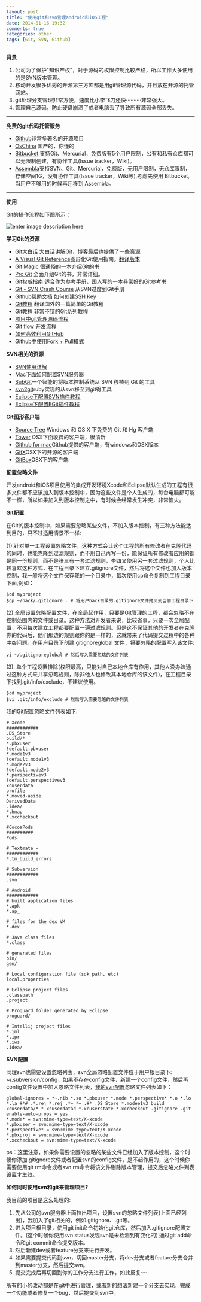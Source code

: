 ```yaml
---
layout: post
title: "使用git和svn管理android和iOS工程"
date: 2014-01-16 19:32
comments: true
categories: other
tags: [Git, SVN, Github]
---
```


**背景**

 1. 公司为了保护"知识产权"，对于源码的权限控制比较严格，所以工作大多使用的是SVN版本管理。
 2. 移动开发很多优秀的开源第三方库都是用git管理源代码，并且放在开源的托管网站。
 3. git处理分支管理非常方便，速度比小李飞刀还快··········非常强大。
 4. 管理自己源码，防止硬盘崩溃了或者电脑丢了导致所有源码全部丢失。

---

**免费的git代码托管服务**

 - [Github][1]非常多著名的开源项目
 - [OsChina][2] 国产的，你懂的
 - [Bitbucket][3] 支持Git、Mercurial，免费版有5个用户限制，公有和私有仓库都可以无限制创建，有协作工具(Issue tracker，Wiki)。
 - [Assembla][4]支持SVN、Git、Mercurial，免费版，无用户限制，无仓库限制，存储空间1G，没有协作工具(Issue tracker，Wiki等),考虑先使用 Bitbucket, 当用户不够用的时候再迁移到 Assembla。

---

**使用**

Git的操作流程如下图所示：

![enter image description here][5]

**学习Git的资源**

 - [Git大白话][6] 大白话讲解Git，博客最后也提供了一些资源
 - [A Visual Git Reference][7]图形化Git使用指南。[翻译版本][8]
 - [Git Magic][9] 很通俗的一本介绍Git的书 
 - [Pro Git][10]  全面介绍Git的书，非常详细。 
 - [Git权威指南][11] 适合作为参考手册，[国人][12]写的一本非常好的Git参考书
 - [Git - SVN Crash Course][13] 从SVN过度到Git手册
 - [Github帮助文档][14] 如何创建SSH Key
 - [Git教程][15] 翻译国外的一篇简单的Git教程
 - [Git教程][33] 非常不错的Git系列教程
 - [项目中git管理源码流程][16]
 - [Git flow 开发流程][17]
 - [如何高效利用GitHub][18]
 - [Github中使用Fork + Pull模式][19]


**SVN相关的资源**

 - [SVN使用详解][20]
 - [Mac下面如何配置SVN服务器][21]
 - [SubGit][22]一个智能的将版本控制系统从 SVN 移植到 Git 的工具
 - [svn2git][23]ruby实现的从svn移至到git得工具
 - [Eclipse下配置SVN插件教程][24]
 - [Eclipse下配置EGit插件教程][25]
 


**Git图形客户端**

 - [Source Tree][26] Windows 和 OS X 下免费的 Git 和 Hg 客户端
 - [Tower][27] OSX下面收费的客户端，很清新
 - [Github for mac][28]Github提供的客户端，有windows和OSX版本
 - [GitX][29]OSX下的开源的客户端
 - [GitBox][30]OSX下的客户端

**配置忽略文件**

开发android和iOS项目使用的集成开发环境Xcode和Eclipse默认生成的工程有很多文件都不应该加入到版本控制中，因为这些文件是个人生成的，每台电脑都可能不一样，所以如果加入到版本控制之中，有时候会经常发生冲突，非常恼火。

**Git配置**

在Git的版本控制中，如果需要忽略某些文件，不加入版本控制，有三种方法能达到目的，只不过适用情景不一样:

(1).针对单一工程设置忽略文件，这种方式会让这个工程的所有修改者在克隆代码的同时，也能克隆到过滤规则，而不用自己再写一份，能保证所有修改者应用的都是同一份规则，而不是张三有一套过滤规则，李四又使用另一套过滤规则，个人比较喜欢这种方式，在工程目录下建立.gitignore文件，然后将这个文件也加入版本控制，我一般将这个文件保存我的一个目录中，每次使用cp命令复制到工程目录下面,例如：

    $cd myproject
    $cp ~/back/.gitignore . # 将用户back目录的.gitignore文件拷贝到当前工程目录下

(2).全局设置忽略配置文件，在全局起作用，只要是Git管理的工程，都会忽略不在控制范围内的文件或目录。这种方法对开发者来说，比较省事，只要一次全局配置，不用每次建立工程都要配置一遍过滤规则。但是这不保证其他的开发者在克隆你的代码后，他们那边的规则跟你的是一样的，这就带来了代码提交过程中的各种冲突问题。在用户目录下创建.gitignoreglobal 文件，将要忽略的配置写入该文件:

    vi ~/.gitignoreglobal # 然后写入需要忽略的文件列表


(3). 单个工程设置排除(权限最高，只能对自己本地仓库有作用，其他人没办法通过这种方式来共享忽略规则，除非他人也修改其本地仓库的该文件)，在工程目录下找到.git/info/exclude，不建议使用。

    $cd myproject
    $vi .git/info/exclude # 然后写入需要忽略的文件列表

[我的Git配置][31]忽略文件列表如下:

    # Xcode 
    ############
    .DS_Store
    build/*
    *.pbxuser
    !default.pbxuser
    *.mode1v3
    !default.mode1v3
    *.mode2v3
    !default.mode2v3
    *.perspectivev3
    !default.perspectivev3
    xcuserdata
    profile
    *.moved-aside
    DerivedData
    .idea/
    *.hmap
    *.xccheckout
    
    #CocoaPods
    ##########
    Pods
    
    # Textmate -
    ############
    *.tm_build_errors
    
    # Subversion
    ############
    .svn
    
    # Android
    ############
    # built application files
    *.apk
    *.ap_
    
    # files for the dex VM
    *.dex
    
    # Java class files
    *.class
    
    # generated files
    bin/
    gen/
    
    # Local configuration file (sdk path, etc)
    local.properties
    
    # Eclipse project files
    .classpath
    .project
    
    # Proguard folder generated by Eclipse
    proguard/
    
    # Intellij project files
    *.iml
    *.ipr
    *.iws
    .idea/

**SVN配置**

同理svn也需要设置忽略列表，svn全局忽略配置文件位于用户根目录下:  ~/.subversion/config，如果不存在config文件，新建一个config文件，然后再config文件设置中加入忽略文件列表，[我的svn配置][32]忽略文件列表如下：

    global-ignores = *~.nib *.so *.pbxuser *.mode *.perspective* *.o *.lo *.la #*# .*.rej *.rej .*~ *~ .#* .DS_Store *.modee1v3 build xcuserdata/* *.xcuserdatad *.xcuserstate *.xccheckout .gitignore .git
    enable-auto-props = yes
    *.mode* = svn:mime-type=text/X-xcode
    *.pbxuser = svn:mime-type=text/X-xcode
    *.perspective* = svn:mime-type=text/X-xcode
    *.pbxproj = svn:mime-type=text/X-xcode
    *.xccheckout = svn:mime-type=text/X-xcode

ps：这里注意，如果你需要设置的忽略的某些文件已经加入了版本控制，这个时候你添加.gitignore文件或者配置svn的config文件，是不起作用的，这个时候你需要使用git rm命令或者svn rm命令将该文件剔除版本管理，提交后忽略文件列表设置才生效。

**如何同时使用svn和git来管理项目?**

我目前的项目是这么处理的:

 1. 先从公司的svn服务器上面拉出项目，设置svn的忽略文件列表(上面已经列出)，我加入了git相关的，例如.gitignore、.git等。
 2. 进入项目根目录，使用git init命令初始化git仓库，然后加入.gitignore配置文件。(这个时候你使用svn
    status发现svn是未检测到有变化的) 通过git add命令和git commit命令提交版本。
 3. 然后新建dev或者feature分支来进行开发。
 4. 如果需要提交代码到svn，切回master分支，将dev分支或者feature分支合并到master分支，然后提交svn。
 5. 提交完成后再切回到你的工作分支进行工作，如此反复····

所有的小的改动都是在git中进行管理，或者新的想法新建一个分支去实现，完成一个功能或者修复一个bug，然后提交到svn中。


  [1]: https://github.com/
  [2]: http://git.oschina.net/
  [3]: https://bitbucket.org/
  [4]: http://www.assembla.com/
  [5]: http://i.stack.imgur.com/MgaV9.png
  [6]: http://rogerdudler.github.io/git-guide/index.zh.html
  [7]: http://marklodato.github.io/visual-git-guide/index-en.html
  [8]: http://marklodato.github.io/visual-git-guide/index-zh-cn.html
  [9]: http://www-cs-students.stanford.edu/~blynn/gitmagic/intl/zh_cn/
  [10]: http://git-scm.com/book/zh
  [11]: http://www.worldhello.net/
  [12]: http://www.worldhello.net/
  [13]: http://git.or.cz/course/svn.html
  [14]: https://help.github.com/articles/generating-ssh-keys
  [15]: http://www.cnblogs.com/zhangjing230/archive/2012/05/09/2489745.html
  [16]: http://danielxu.github.io/blog/2013/02/18/git-simple-workflow/
  [17]: http://ihower.tw/blog/archives/5140
  [18]: http://www.yangzhiping.com/tech/github.html
  [19]: http://www.worldhello.net/gotgithub/04-work-with-others/010-fork-and-pull.html
  [20]: http://www.cocoachina.com/bbs/read.php?tid=112069
  [21]: http://www.cnblogs.com/onlyfu/archive/2012/05/08/2489814.html
  [22]: http://subgit.com/documentation/index.html
  [23]: https://github.com/nirvdrum/svn2git
  [24]: http://www.cnblogs.com/chencidi/articles/1904781.html
  [25]: http://blog.csdn.net/luckarecs/article/details/7427605
  [26]: http://sourcetreeapp.com/
  [27]: http://www.git-tower.com/
  [28]: http://mac.github.com/
  [29]: http://gitx.laullon.com/
  [30]: https://itunes.apple.com/gb/app/gitbox/id403388357?mt=12
  [31]: https://gist.github.com/jackyzonewen/7262190
  [32]: https://gist.github.com/jackyzonewen/8119689/edit
  [33]: http://www.liaoxuefeng.com/wiki/0013739516305929606dd18361248578c67b8067c8c017b000
